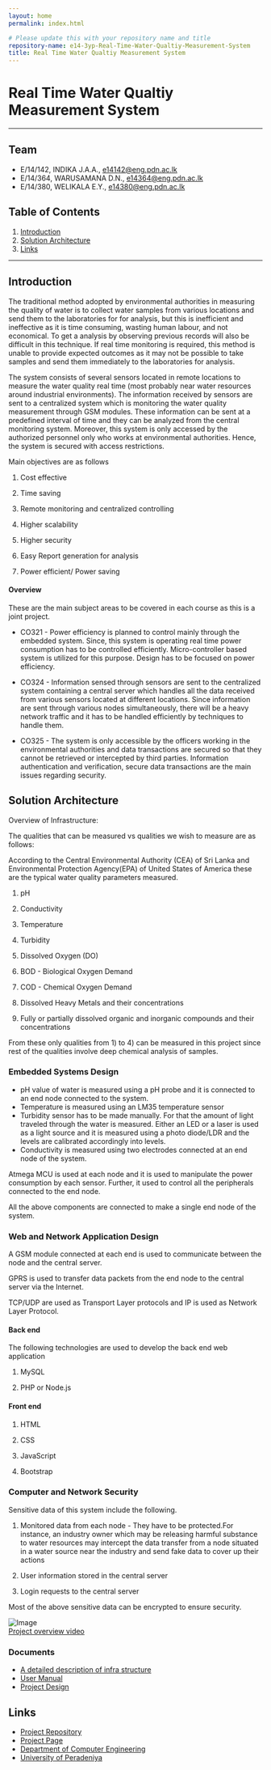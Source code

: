```yaml
---
layout: home
permalink: index.html

# Please update this with your repository name and title
repository-name: e14-3yp-Real-Time-Water-Qualtiy-Measurement-System
title: Real Time Water Qualtiy Measurement System
---
```


[comment]: # "This is the standard layout for the project, but you can clean this and use your own template"

# Real Time Water Qualtiy Measurement System

---

## Team
-  E/14/142, INDIKA J.A.A., [e14142@eng.pdn.ac.lk](mailto:e14142@eng.pdn.ac.lk)
-  E/14/364, WARUSAMANA D.N., [e14364@eng.pdn.ac.lk](mailto:e14364@eng.pdn.ac.lk)
-  E/14/380, WELIKALA E.Y., [e14380@eng.pdn.ac.lk](mailto:e14380@eng.pdn.ac.lk)

## Table of Contents
1. [Introduction](#introduction)
2. [Solution Architecture](#solution-architecture )
3. [Links](#links)

---

## Introduction

The traditional method adopted by environmental authorities in measuring the quality of water is to collect water samples from various locations and send them to the laboratories for for analysis, but this is inefficient and ineffective as it is time consuming, wasting human labour, and not economical. To get a analysis by observing previous records will also be difficult in this technique. If real time monitoring is required, this method is unable to provide expected outcomes as it may not be possible to take samples and send them immediately to the laboratories for analysis.

The system consists of several sensors located in remote locations to measure the water quality real time (most probably near water resources around industrial environments). The information received by sensors are sent to a centralized system which is monitoring the water quality measurement through GSM modules. These information can be sent at a predefined interval of time and they can be analyzed from the central monitoring system. Moreover, this system is only accessed by the authorized personnel only who works at environmental authorities. Hence, the system is secured with access restrictions.

 

Main objectives are as follows  


1. Cost effective

2. Time saving

3. Remote monitoring and centralized controlling

4. Higher scalability

5. Higher security

6. Easy Report generation for analysis

7. Power efficient/ Power saving

 

#### Overview

These are the main subject areas to be covered in each course as this is a joint project.

- CO321 - Power efficiency is planned to control mainly through the embedded system. Since, this system is operating real time power consumption has to be controlled efficiently. Micro-controller based system is utilized for this purpose. Design has to be focused on power efficiency.

 

- CO324 - Information sensed through sensors are sent to the centralized system containing a central server which handles all the data received from various sensors located at different locations. Since information are sent through various nodes simultaneously, there will be a heavy network traffic and it has to be handled efficiently by techniques to handle them.

 

- CO325 - The system is only accessible by the officers working in the environmental authorities and data transactions are secured so that they cannot be retrieved or intercepted by third parties. Information authentication and verification, secure data transactions are the main issues regarding security.


## Solution Architecture

Overview of Infrastructure:

The qualities that can be measured vs qualities we wish to measure are as follows:

According to the Central Environmental Authority (CEA) of Sri Lanka and Environmental Protection Agency(EPA) of United States of America these are the typical water quality parameters measured. 

   1. pH

   2. Conductivity

   3. Temperature

   4. Turbidity

   5. Dissolved Oxygen (DO)

   6. BOD - Biological Oxygen Demand

   7. COD - Chemical Oxygen Demand

   8. Dissolved Heavy Metals and their concentrations

   9. Fully or partially dissolved organic and inorganic compounds and their concentrations

From these only qualities from 1) to 4) can be measured in this project since rest of the qualities involve deep chemical analysis of samples.

### Embedded Systems Design

- pH value of water is measured using a pH probe and it is connected to an end node connected to the system.
- Temperature is measured using an LM35 temperature sensor
- Turbidity sensor has to be made manually. For that the amount of light traveled through the water is measured. Either an LED or a laser is used as a light source and it is measured  using a photo diode/LDR and the levels are calibrated accordingly into levels.
- Conductivity is measured using two electrodes connected at an end node of the system.  


Atmega MCU is used at each node and it is used to manipulate the power consumption by each sensor. Further, it used to control all the peripherals connected to the end node.

 

All the above components are connected to make a single end node of the system.

 

### Web and Network Application Design

A GSM module connected at each end is used to communicate between the node and the central server.  


GPRS is used to transfer data packets from the end node to the central server via the Internet.  


TCP/UDP are used as Transport Layer protocols and IP is used as Network Layer Protocol.  


#### Back end

The following technologies are used to develop the back end web application

   1. MySQL

   2. PHP or Node.js

#### Front end

   1. HTML

   2. CSS

   3. JavaScript

   4. Bootstrap

### Computer and Network Security

Sensitive data of this system include the following.

   1) Monitored data from each node - They have to be protected.For instance, an industry owner which may be releasing harmful substance to water resources may intercept the data transfer from a node situated in a water source near the industry and send fake data to cover up their actions

   2) User information stored in the central server

   3) Login requests to the central server

Most of the above sensitive data can be encrypted to ensure security.  

![Image](data/images/1.png)  
[Project overview video](https://youtu.be/UtAgY8P4kIw)  

### Documents  
  
- [A detailed description of infra structure](data/documents/1.pdf)  
- [User Manual](data/documents/3.pdf)
- [Project Design](data/documents/4.pdf)

## Links  


- <a href = "https://github.com/cepdnaclk/e14-3yp-Real-Time-Water-Qualtiy-Measurement-System" target = "_blank">Project Repository</a>
- <a href = "https://cepdnaclk.github.io/e14-3yp-Real-Time-Water-Qualtiy-Measurement-System/" target = "_blank">Project Page</a>
- <a href = "http://www.ce.pdn.ac.lk/" target = "_blank">Department of Computer Engineering</a>
- <a href = "https://eng.pdn.ac.lk/" target = "_blank">University of Peradeniya</a>


[//]: # (Please refer this to learn more about Markdown syntax)
[//]: # (https://github.com/adam-p/markdown-here/wiki/Markdown-Cheatsheet)
